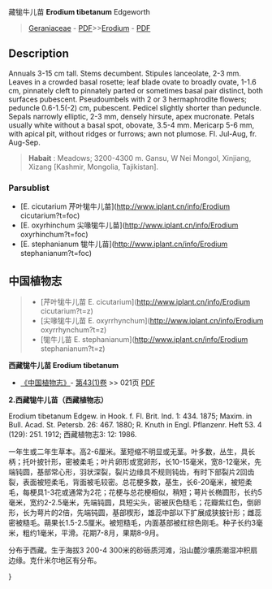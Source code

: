 藏牻牛儿苗 **Erodium tibetanum** Edgeworth

> [Geraniaceae](http://www.iplant.cn/info/Geraniaceae?t=foc) - [PDF](http://www.iplant.cn/foc/pdf/Geraniaceae.pdf)>>[Erodium](http://www.iplant.cn/info/Erodium?t=foc) - [PDF](http://www.iplant.cn/foc/pdf/Erodium.pdf)

## Description

Annuals 3-15 cm tall. Stems decumbent. Stipules lanceolate, 2-3 mm. Leaves in a crowded basal rosette; leaf blade ovate to broadly ovate, 1-1.6 cm, pinnately cleft to pinnately parted or sometimes basal pair distinct, both surfaces pubescent. Pseudoumbels with 2 or 3 hermaphrodite flowers; peduncle 0.6-1.5(-2) cm, pubescent. Pedicel slightly shorter than peduncle. Sepals narrowly elliptic, 2-3 mm, densely hirsute, apex mucronate. Petals usually white without a basal spot, obovate, 3.5-4 mm. Mericarp 5-6 mm, with apical pit, without ridges or furrows; awn not plumose. Fl. Jul-Aug, fr. Aug-Sep.


> **Habait** : 
> Meadows; 3200-4300 m. Gansu, W Nei Mongol, Xinjiang, Xizang [Kashmir, Mongolia, Tajikistan].



### Parsublist

* [E.  cicutarium  芹叶牻牛儿苗](http://www.iplant.cn/info/Erodium cicutarium?t=foc)
* [E.  oxyrhinchum  尖喙牻牛儿苗](http://www.iplant.cn/info/Erodium oxyrhinchum?t=foc)
* [E.  stephanianum  牻牛儿苗](http://www.iplant.cn/info/Erodium stephanianum?t=foc)

## 中国植物志

> * [芹叶牻牛儿苗  E.  cicutarium](http://www.iplant.cn/info/Erodium cicutarium?t=z)
> * [尖喙牻牛儿苗  E.  oxyrrhynchum](http://www.iplant.cn/info/Erodium oxyrrhynchum?t=z)
> * [牻牛儿苗  E.  stephanianum](http://www.iplant.cn/info/Erodium stephanianum?t=z)


**西藏牻牛儿苗 Erodium tibetanum**

* [《中国植物志》](http://www.iplant.cn/frps)- [第43(1)卷](http://www.iplant.cn/frps/vol/43(1)) >> 021页 [PDF](http://www.iplant.cn/frps/pdf/43(1)/021.PDF)


**2.西藏牻牛儿苗（西藏植物志）**

Erodium tibetanum Edgew. in Hook. f. Fl. Brit. Ind. 1: 434. 1875; Maxim. in Bull. Acad. St. Petersb. 26: 467. 1880; R. Knuth in Engl. Pflanzenr. Heft 53. 4 (129): 251. 1912; 西藏植物志3: 12: 1986.

一年生或二年生草本。高2-6厘米。茎短缩不明显或无茎。叶多数，丛生，具长柄；托叶披针形，密被柔毛；叶片卵形或宽卵形，长10-15毫米，宽8-12毫米，先端钝圆，基部常心形，羽状深裂，裂片边缘具不规则钝齿，有时下部裂片2回齿裂，表面被短柔毛，背面被毛较密。总花梗多数，基生，长6-20毫米，被短柔毛，每梗具1-3花或通常为2花；花梗与总花梗相似，稍短；萼片长椭圆形，长约5毫米，宽约2-2.5毫米，先端钝圆，具短尖头，密被灰色糙毛；花瓣紫红色，倒卵形，长为萼片的2倍，先端钝圆，基部楔形，雄蕊中部以下扩展成狭披针形；雌蕊密被糙毛。蒴果长1.5-2.5厘米。被短糙毛，内面基部被红棕色刚毛。种子长约3毫米，粗约1毫米，平滑。花期7-8月，果期8-9月。

分布于西藏。生于海拔3 200-4 300米的砂砾质河滩，沿山麓沙壤质潮湿冲积扇边缘。克什米尔地区有分布。



}